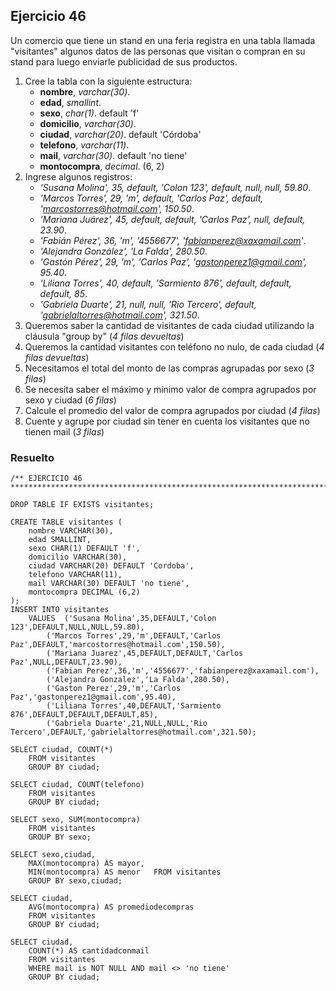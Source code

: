 ## Ejercicio 46

Un comercio que tiene un stand en una feria registra en una tabla llamada "visitantes" algunos datos 
de las personas que visitan o compran en su stand para luego enviarle publicidad de sus productos.

1. Cree la tabla con la siguiente estructura:
	* **nombre**, *varchar(30)*.
	* **edad**, *smallint*.
	* **sexo**, *char(1)*. default 'f'
	* **domicilio**, *varchar(30)*.
	* **ciudad**, *varchar(20)*. default 'Córdoba'
	* **telefono**, *varchar(11)*.
	* **mail**, *varchar(30)*. default 'no tiene'
	* **montocompra**, *decimal*. (6, 2)
2. Ingrese algunos registros:
	* *'Susana Molina', 35, default, 'Colon 123', default, null, null, 59.80*.
	* *'Marcos Torres', 29, 'm', default, 'Carlos Paz', default, 'marcostorres@hotmail.com', 150.50*.
	* *'Mariana Juárez', 45, default, default, 'Carlos Paz', null, default, 23.90*.
	* *'Fabián Pérez', 36, 'm', '4556677', 'fabianperez@xaxamail.com'*.
	* *'Alejandra González', 'La Falda', 280.50*.
	* *'Gastón Pérez', 29, 'm', 'Carlos Paz', 'gastonperez1@gmail.com', 95.40*.
	* *'Liliana Torres', 40, default, 'Sarmiento 876', default, default, default, 85*.
	* *'Gabriela Duarte', 21, null, null, 'Rio Tercero', default, 'gabrielaltorres@hotmail.com', 321.50*.
3. Queremos saber la cantidad de visitantes de cada ciudad utilizando la cláusula "group by" (*4 filas devueltas*)
4. Queremos la cantidad visitantes con teléfono no nulo, de cada ciudad (*4 filas devueltas*)
5. Necesitamos el total del monto de las compras agrupadas por sexo (*3 filas*)
6. Se necesita saber el máximo y mínimo valor de compra agrupados por sexo y ciudad (*6 filas*)
7. Calcule el promedio del valor de compra agrupados por ciudad (*4 filas*)
8. Cuente y agrupe por ciudad sin tener en cuenta los visitantes que no tienen mail (*3 filas*)


### Resuelto	
``` 			
/** EJERCICIO 46
******************************************************************************/

DROP TABLE IF EXISTS visitantes;

CREATE TABLE visitantes (
	nombre VARCHAR(30),
	edad SMALLINT,
	sexo CHAR(1) DEFAULT 'f',
	domicilio VARCHAR(30),
	ciudad VARCHAR(20) DEFAULT 'Cordoba',
	telefono VARCHAR(11),
	mail VARCHAR(30) DEFAULT 'no tiene',
	montocompra DECIMAL (6,2)
);
INSERT INTO visitantes
	VALUES	('Susana Molina',35,DEFAULT,'Colon 123',DEFAULT,NULL,NULL,59.80),
		('Marcos Torres',29,'m',DEFAULT,'Carlos Paz',DEFAULT,'marcostorres@hotmail.com',150.50),
		('Mariana Juarez',45,DEFAULT,DEFAULT,'Carlos Paz',NULL,DEFAULT,23.90),
		('Fabian Perez',36,'m','4556677','fabianperez@xaxamail.com'),
		('Alejandra Gonzalez','La Falda',280.50),
		('Gaston Perez',29,'m','Carlos Paz','gastonperez1@gmail.com',95.40),
		('Liliana Torres',40,DEFAULT,'Sarmiento 876',DEFAULT,DEFAULT,DEFAULT,85),
		('Gabriela Duarte',21,NULL,NULL,'Rio Tercero',DEFAULT,'gabrielaltorres@hotmail.com',321.50);
		
SELECT ciudad, COUNT(*)
	FROM visitantes
	GROUP BY ciudad;
	
SELECT ciudad, COUNT(telefono)
	FROM visitantes
	GROUP BY ciudad;
	
SELECT sexo, SUM(montocompra)
	FROM visitantes
	GROUP BY sexo;
	
SELECT sexo,ciudad,
	MAX(montocompra) AS mayor,
	MIN(montocompra) AS menor 	FROM visitantes
	GROUP BY sexo,ciudad;
	
SELECT ciudad,
	AVG(montocompra) AS promediodecompras
	FROM visitantes
	GROUP BY ciudad;
	
SELECT ciudad,
	COUNT(*) AS cantidadconmail
	FROM visitantes
	WHERE mail is NOT NULL AND mail <> 'no tiene'
	GROUP BY ciudad;


``` 			
